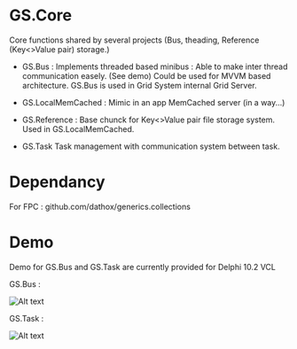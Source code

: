 # GS.Core
  Core functions shared by several projects (Bus, theading, Reference (Key<>Value pair) storage.)

- GS.Bus : 
  Implements threaded based minibus : Able to make inter thread communication easely. (See demo)
  Could be used for MVVM based architecture. GS.Bus is used in Grid System internal Grid Server.

- GS.LocalMemCached : 
  Mimic in an app MemCached server (in a way...)

- GS.Reference : 
  Base chunck for Key<>Value pair file storage system. Used in GS.LocalMemCached.
  
- GS.Task
  Task management with communication system between task.

# Dependancy

  For FPC : github.com/dathox/generics.collections

# Demo

  Demo for GS.Bus and GS.Task are currently provided for Delphi 10.2 VCL
  
  GS.Bus : 
  
  ![Alt text](/../master/Ressources/GSBusBenchVisual.png?raw=true "GS.Bus Bench demo")
  
  GS.Task : 
  
  ![Alt text](/../master/Ressources/GTaskBenchVisu.png?raw=true "GS.Bus Bench demo")
